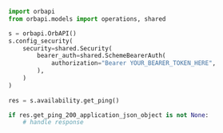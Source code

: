 <!-- Start SDK Example Usage -->
```python
import orbapi
from orbapi.models import operations, shared

s = orbapi.OrbAPI()
s.config_security(
    security=shared.Security(
        bearer_auth=shared.SchemeBearerAuth(
            authorization="Bearer YOUR_BEARER_TOKEN_HERE",
        ),
    )
)
    
res = s.availability.get_ping()

if res.get_ping_200_application_json_object is not None:
    # handle response
```
<!-- End SDK Example Usage -->